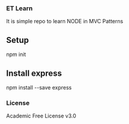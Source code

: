 ### ET Learn

It is simple repo to learn NODE in MVC Patterns

## Setup

npm init

## Install express

npm install --save express

### License

Academic Free License v3.0

